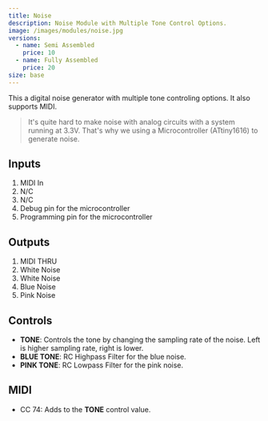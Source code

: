 ```yaml
---
title: Noise
description: Noise Module with Multiple Tone Control Options.
image: /images/modules/noise.jpg
versions:
  - name: Semi Assembled
    price: 10
  - name: Fully Assembled
    price: 20
size: base
---
```


This a digital noise generator with multiple tone controling options. It also supports MIDI.

> It's quite hard to make noise with analog circuits with a system running at 3.3V. That's why we using a Microcontroller (ATtiny1616) to generate noise.

## Inputs

1. MIDI In
2. N/C
3. N/C
4. Debug pin for the microcontroller
5. Programming pin for the microcontroller

## Outputs

1. MIDI THRU
2. White Noise
3. White Noise
4. Blue Noise
5. Pink Noise

## Controls

* **TONE**: Controls the tone by changing the sampling rate of the noise. Left is higher sampling rate, right is lower.
* **BLUE TONE**: RC Highpass Filter for the blue noise.
* **PINK TONE**: RC Lowpass Filter for the pink noise.

## MIDI

* CC 74: Adds to the **TONE** control value.